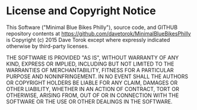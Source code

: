 # License and Copyright Notice
This Software ("Minimal Blue Bikes Philly"), source code, and GITHUB repository contents at https://github.com/davetorok/MinimalBlueBikesPhilly
is Copyright (c) 2015 Dave Torok except where expressly indicated otherwise by third-party licenses.

THE SOFTWARE IS PROVIDED "AS IS", WITHOUT WARRANTY OF ANY KIND, EXPRESS OR IMPLIED,
INCLUDING BUT NOT LIMITED TO THE WARRANTIES OF MERCHANTABILITY, FITNESS FOR A PARTICULAR PURPOSE AND NONINFRINGEMENT.
IN NO EVENT SHALL THE AUTHORS OR COPYRIGHT HOLDERS BE LIABLE FOR ANY CLAIM, DAMAGES OR OTHER LIABILITY,
WHETHER IN AN ACTION OF CONTRACT, TORT OR OTHERWISE, ARISING FROM, OUT OF OR IN CONNECTION WITH THE SOFTWARE OR THE USE OR OTHER DEALINGS IN THE SOFTWARE.